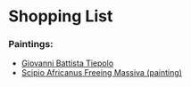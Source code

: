 # Shopping List

### Paintings:
* [Giovanni Battista Tiepolo](https://en.wikipedia.org/wiki/Giovanni_Battista_Tiepolo)
* [Scipio Africanus Freeing Massiva (painting)](https://en.wikipedia.org/wiki/Scipio_Africanus_Freeing_Massiva_(painting))